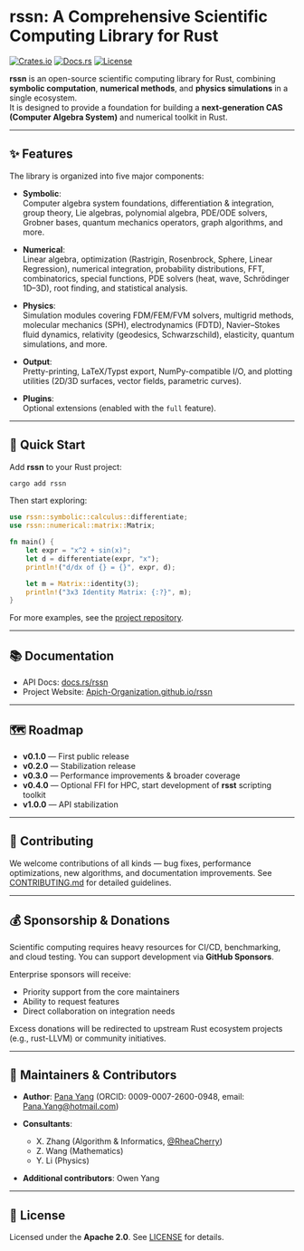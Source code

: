 # rssn: A Comprehensive Scientific Computing Library for Rust

[![Crates.io](https://img.shields.io/crates/v/rssn.svg)](https://crates.io/crates/rssn)
[![Docs.rs](https://docs.rs/rssn/badge.svg)](https://docs.rs/rssn)
[![License](https://img.shields.io/crates/l/rssn)](LICENSE)

**rssn** is an open-source scientific computing library for Rust, combining **symbolic computation**, **numerical methods**, and **physics simulations** in a single ecosystem.  
It is designed to provide a foundation for building a **next-generation CAS (Computer Algebra System)** and numerical toolkit in Rust.

---

## ✨ Features

The library is organized into five major components:

- **Symbolic**:  
  Computer algebra system foundations, differentiation & integration, group theory, Lie algebras, polynomial algebra, PDE/ODE solvers, Grobner bases, quantum mechanics operators, graph algorithms, and more.

- **Numerical**:  
  Linear algebra, optimization (Rastrigin, Rosenbrock, Sphere, Linear Regression), numerical integration, probability distributions, FFT, combinatorics, special functions, PDE solvers (heat, wave, Schrödinger 1D–3D), root finding, and statistical analysis.

- **Physics**:  
  Simulation modules covering FDM/FEM/FVM solvers, multigrid methods, molecular mechanics (SPH), electrodynamics (FDTD), Navier–Stokes fluid dynamics, relativity (geodesics, Schwarzschild), elasticity, quantum simulations, and more.

- **Output**:  
  Pretty-printing, LaTeX/Typst export, NumPy-compatible I/O, and plotting utilities (2D/3D surfaces, vector fields, parametric curves).

- **Plugins**:  
  Optional extensions (enabled with the `full` feature).

---

## 🚀 Quick Start

Add **rssn** to your Rust project:

```bash
cargo add rssn
````

Then start exploring:

```rust
use rssn::symbolic::calculus::differentiate;
use rssn::numerical::matrix::Matrix;

fn main() {
    let expr = "x^2 + sin(x)";
    let d = differentiate(expr, "x");
    println!("d/dx of {} = {}", expr, d);

    let m = Matrix::identity(3);
    println!("3x3 Identity Matrix: {:?}", m);
}
```

For more examples, see the [project repository](https://github.com/Apich-Organization/rssn).

---

## 📚 Documentation

* API Docs: [docs.rs/rssn](https://docs.rs/rssn)
* Project Website: [Apich-Organization.github.io/rssn](https://Apich-Organization.github.io/rssn)

---

## 🗺️ Roadmap

* **v0.1.0** — First public release
* **v0.2.0** — Stabilization release
* **v0.3.0** — Performance improvements & broader coverage
* **v0.4.0** — Optional FFI for HPC, start development of **rsst** scripting toolkit
* **v1.0.0** — API stabilization

---

## 🤝 Contributing

We welcome contributions of all kinds — bug fixes, performance optimizations, new algorithms, and documentation improvements.
See [CONTRIBUTING.md](CONTRIBUTING.md) for detailed guidelines.

---

## 💰 Sponsorship & Donations

Scientific computing requires heavy resources for CI/CD, benchmarking, and cloud testing.
You can support development via **GitHub Sponsors**.

Enterprise sponsors will receive:

* Priority support from the core maintainers
* Ability to request features
* Direct collaboration on integration needs

Excess donations will be redirected to upstream Rust ecosystem projects (e.g., rust-LLVM) or community initiatives.

---

## 👥 Maintainers & Contributors

* **Author**: [Pana Yang](https://github.com/panayang) (ORCID: 0009-0007-2600-0948, email: [Pana.Yang@hotmail.com](mailto:Pana.Yang@hotmail.com))
* **Consultants**:

  * X. Zhang (Algorithm & Informatics, [@RheaCherry](https://github.com/RheaCherry))
  * Z. Wang (Mathematics)
  * Y. Li (Physics)
* **Additional contributors**: Owen Yang

---

## 📜 License

Licensed under the **Apache 2.0**.
See [LICENSE](LICENSE) for details.
